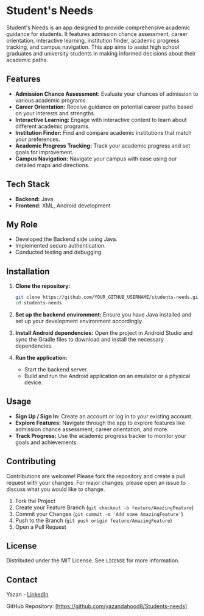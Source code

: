 # Student's Needs

Student's Needs is an app designed to provide comprehensive academic guidance for students. It features admission chance assessment, career orientation, interactive learning, institution finder, academic progress tracking, and campus navigation. This app aims to assist high school graduates and university students in making informed decisions about their academic paths.

## Features

- **Admission Chance Assessment:** Evaluate your chances of admission to various academic programs.
- **Career Orientation:** Receive guidance on potential career paths based on your interests and strengths.
- **Interactive Learning:** Engage with interactive content to learn about different academic programs.
- **Institution Finder:** Find and compare academic institutions that match your preferences.
- **Academic Progress Tracking:** Track your academic progress and set goals for improvement.
- **Campus Navigation:** Navigate your campus with ease using our detailed maps and directions.

## Tech Stack

- **Backend:** Java
- **Frontend:** XML, Android development

## My Role

- Developed the Backend side using Java.
- Implemented secure authentication.
- Conducted testing and debugging.

## Installation

1. **Clone the repository:**
    ```bash
    git clone https://github.com/YOUR_GITHUB_USERNAME/students-needs.git
    cd students-needs
    ```

2. **Set up the backend environment:**
    Ensure you have Java installed and set up your development environment accordingly.

3. **Install Android dependencies:**
    Open the project in Android Studio and sync the Gradle files to download and install the necessary dependencies.

4. **Run the application:**
    - Start the backend server.
    - Build and run the Android application on an emulator or a physical device.

## Usage

- **Sign Up / Sign In:** Create an account or log in to your existing account.
- **Explore Features:** Navigate through the app to explore features like admission chance assessment, career orientation, and more.
- **Track Progress:** Use the academic progress tracker to monitor your goals and achievements.

## Contributing

Contributions are welcome! Please fork the repository and create a pull request with your changes. For major changes, please open an issue to discuss what you would like to change.

1. Fork the Project
2. Create your Feature Branch (`git checkout -b feature/AmazingFeature`)
3. Commit your Changes (`git commit -m 'Add some AmazingFeature'`)
4. Push to the Branch (`git push origin feature/AmazingFeature`)
5. Open a Pull Request

## License

Distributed under the MIT License. See `LICENSE` for more information.

## Contact

Yazan - [LinkedIn](https://www.linkedin.com/in/yazan-dahood-031145309)

GitHub Repository: [https://github.com/yazandahood8/Students-needs]
